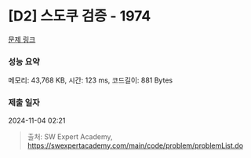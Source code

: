 # [D2] 스도쿠 검증 - 1974 

[문제 링크](https://swexpertacademy.com/main/code/problem/problemDetail.do?contestProbId=AV5Psz16AYEDFAUq) 

### 성능 요약

메모리: 43,768 KB, 시간: 123 ms, 코드길이: 881 Bytes

### 제출 일자

2024-11-04 02:21



> 출처: SW Expert Academy, https://swexpertacademy.com/main/code/problem/problemList.do